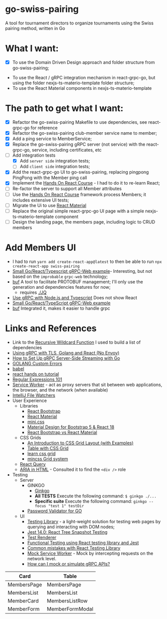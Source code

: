 # go-swiss-pairing
A tool for tournament directors to organize tournaments using the Swiss pairing method, written in Go

# What I want:
- [x] To use the Domain Driven Design approach and folder structure from go-swiss-pairing;
- To use the React / gRPC integration mechanism in react-grpc-go, but using the folder nexjs-ts-materio-template folder structure;
- To use the React Material components in nexjs-ts-materio-template

# The path to get what I want:
* [x] Refactor the go-swiss-pairing Makefile to use dependencies, see react-grpc-go for reference
* [x] Refactor the go-swiss-pairing club-member service name to member;
* [x] Add a ping service to MemberService;
* [x] Replace the go-swiss-pairing gRPC server (not service) with the react-grpc-go, service, including certificates, etc
* [ ] Add integration tests
    * [x] Add `server side` integration tests;
    * [ ] Add `client side` integration tests;
* [x] Add the react-grpc-go UI to go-swiss-pairing, replacing pingpong PingPong with the Member ping call
* [x] Implement the [Hands On React Course](https://handsonreact.com/docs/) - I had to do it to re-learn React;
* [ ] Re-factor the server to support all Member attributes
* [ ] Use the [Hands On React Course](https://handsonreact.com/docs/) framework process Members; it includes extensive UI tests;
* [ ] Migrate the Ui to use [React Material](https://mui.com/material-ui)
* [ ] Replace the original simple react-grpc-go UI page with a simple nexjs-ts-materio-template component
* [ ] Design the landing page, the members page, including logic to CRUD members

# Add Members UI
* I had to run `yarn add create-react-app@latest` to then be able to run  `npx create-react-app swiss-pairing`
* [Small Go/React/Typescript gRPC-Web example](https://github.com/johanbrandhorst/grpc-web-go-react-example)- Interesting, but not based on the `improbable` `grpc-web` technology;
* [buf](https://docs.buf.build/introduction) A tool to facilitate PROTOBUF management; I'll only use the generation and dependencies features for now;
  * requires [./JQ](https://stedolan.github.io/jq/) 
* [Use gRPC with Node.js and Typescript](https://dev.to/devaddict/use-grpc-with-node-js-and-typescript-3c58) Does not show React
* [Small Go/React/TypeScript gRPC-Web example](https://github.com/johanbrandhorst/grpc-web-go-react-example)
* [buf](https://docs.buf.build/introduction) Integrated it, makes it easier to handle grpc

# Links and References
* Link to the [Recursive Wildcard Function](https://blog.jgc.org/2011/07/gnu-make-recursive-wildcard-function.html) I used to build a list of dependencies
* [Using gRPC with TLS, Golang and React (No Envoy)](https://itnext.io/using-grpc-with-tls-golang-and-react-no-envoy-92e898bf8463)
* [How to Set Up gRPC Server-Side Streaming with Go](https://www.freecodecamp.org/news/grpc-server-side-streaming-with-go/)
* [GOLANG Custom Errors](https://golangbot.com/custom-errors/)
* [babel](https://babeljs.io/docs/en/)
* [react hands on tutorial](https://handsonreact.com/docs/props#!)
* [Regular Expressions 101](https://regex101.com)
* [Service Worker](https://developer.mozilla.org/en-US/docs/Web/API/Service_Worker_API) -  act as proxy servers that sit between web applications, the browser, and the network (when available)
* [IntelliJ File Watchers](https://www.jetbrains.com/help/idea/using-file-watchers.html)
* User Experience
  * Libraries
    * [React Bootstrap](https://react-bootstrap.github.io)
    * [React Material](https://mui.com/material-ui)
    * [mini.css](https://minicss.us/docs.htm)
    * [Material Design for Bootstrap 5 & React 18](https://mdbootstrap.com/docs/react/#demo)
    * [React Bootstrap vs React Material](https://www.upgrad.com/blog/bootstrap-vs-material/)
  * CSS Grids
    * [An Introduction to CSS Grid Layout (with Examples)](https://www.freecodecamp.org/news/intro-to-css-grid-layout/) 
    * [Table with CSS Grid](https://stackoverflow.com/questions/68141663/table-with-css-grid)
    * [learn css grid](https://learncssgrid.com/)
    * [mincss Grid system](https://minicss.us/docs.htm#grid)
  * [React Query](https://tanstack.com/query/v4)  
  * [ARIA in HTML](https://www.w3.org/TR/html-aria/#docconformance) - Consulted it to find the `<div />` role
* Testing
  * Server
    * GINKGO
      * [Ginkgo](https://onsi.github.io/ginkgo/#running-specs)
      * **All TESTS** Execute the following command: `$ ginkgo ./...`
      * **Specific suite** Execute the following command: `ginkgo --focus "test 1" testDir`
    * [Password Validator for GO](https://libraries.io/go/github.com%2Fgo-passwd%2Fvalidator)
  * UI
    * [Testing Library](https://testing-library.com/) - a light-weight solution for testing web pages by querying and interacting with DOM nodes;
    * [Jest 14.0: React Tree Snapshot Testing](https://jestjs.io/blog/2016/07/27/jest-14#why-snapshot-testing) 
    * [Test Renderer](https://reactjs.org/docs/test-renderer.html)
    * [Functional Testing using React testing library and Jest](https://vijayt.com/post/functional-testing-using-react-testing-library-and-jest/#:~:text=We%20have%20seen%20the%20getByRole%20function.%20It%20retrieves,the%20element%20is%20not%20rendered%20in%20the%20DOM.)
    * [Common mistakes with React Testing Library](https://kentcdodds.com/blog/common-mistakes-with-react-testing-library)
    * [Mock Service Worker](https://mswjs.io/) - Mock by intercepting requests on the network level.
    * [How can I mock or simulate gRPC APIs?](https://stackoverflow.com/questions/52919769/how-can-i-mock-or-simulate-grpc-apis)
 
  

Card | Table
---|-------
MembersPage | MembersPage
MembersList | MembersList
MemberCard | MembersListRow
MemberForm | MemberFormModal